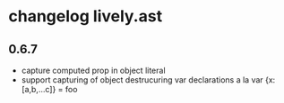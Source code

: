 # changelog lively.ast

## 0.6.7

* capture computed prop in object literal
* support capturing of object destrucuring var declarations a la var {x: [a,b,...c]} = foo
